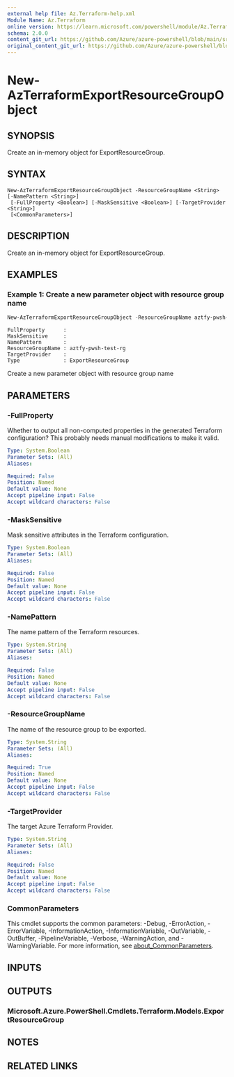 ```yaml
---
external help file: Az.Terraform-help.xml
Module Name: Az.Terraform
online version: https://learn.microsoft.com/powershell/module/Az.Terraform/new-azterraformexportresourcegroupobject
schema: 2.0.0
content_git_url: https://github.com/Azure/azure-powershell/blob/main/src/Terraform/Terraform/help/New-AzTerraformExportResourceGroupObject.md
original_content_git_url: https://github.com/Azure/azure-powershell/blob/main/src/Terraform/Terraform/help/New-AzTerraformExportResourceGroupObject.md
---
```


# New-AzTerraformExportResourceGroupObject

## SYNOPSIS
Create an in-memory object for ExportResourceGroup.

## SYNTAX

```
New-AzTerraformExportResourceGroupObject -ResourceGroupName <String> [-NamePattern <String>]
 [-FullProperty <Boolean>] [-MaskSensitive <Boolean>] [-TargetProvider <String>]
 [<CommonParameters>]
```

## DESCRIPTION
Create an in-memory object for ExportResourceGroup.

## EXAMPLES

### Example 1: Create a new parameter object with resource group name
```powershell
New-AzTerraformExportResourceGroupObject -ResourceGroupName aztfy-pwsh-test-rg
```

```output
FullProperty      :
MaskSensitive     :
NamePattern       :
ResourceGroupName : aztfy-pwsh-test-rg
TargetProvider    :
Type              : ExportResourceGroup
```

Create a new parameter object with resource group name

## PARAMETERS

### -FullProperty
Whether to output all non-computed properties in the generated Terraform configuration? This probably needs manual modifications to make it valid.

```yaml
Type: System.Boolean
Parameter Sets: (All)
Aliases:

Required: False
Position: Named
Default value: None
Accept pipeline input: False
Accept wildcard characters: False
```

### -MaskSensitive
Mask sensitive attributes in the Terraform configuration.

```yaml
Type: System.Boolean
Parameter Sets: (All)
Aliases:

Required: False
Position: Named
Default value: None
Accept pipeline input: False
Accept wildcard characters: False
```

### -NamePattern
The name pattern of the Terraform resources.

```yaml
Type: System.String
Parameter Sets: (All)
Aliases:

Required: False
Position: Named
Default value: None
Accept pipeline input: False
Accept wildcard characters: False
```

### -ResourceGroupName
The name of the resource group to be exported.

```yaml
Type: System.String
Parameter Sets: (All)
Aliases:

Required: True
Position: Named
Default value: None
Accept pipeline input: False
Accept wildcard characters: False
```

### -TargetProvider
The target Azure Terraform Provider.

```yaml
Type: System.String
Parameter Sets: (All)
Aliases:

Required: False
Position: Named
Default value: None
Accept pipeline input: False
Accept wildcard characters: False
```

### CommonParameters
This cmdlet supports the common parameters: -Debug, -ErrorAction, -ErrorVariable, -InformationAction, -InformationVariable, -OutVariable, -OutBuffer, -PipelineVariable, -Verbose, -WarningAction, and -WarningVariable. For more information, see [about_CommonParameters](http://go.microsoft.com/fwlink/?LinkID=113216).

## INPUTS

## OUTPUTS

### Microsoft.Azure.PowerShell.Cmdlets.Terraform.Models.ExportResourceGroup

## NOTES

## RELATED LINKS
